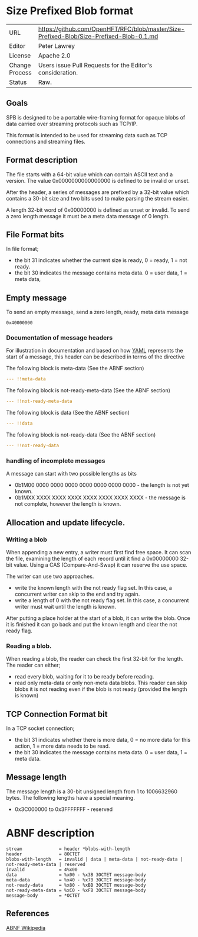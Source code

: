 # Size Prefixed Blob format

|           |                                                                                           |
|:--------- | ----------------------------------------------------------------------------------------- |
| URL       | https://github.com/OpenHFT/RFC/blob/master/Size-Prefixed-Blob/Size-Prefixed-Blob-0.1.md   |
| Editor    | Peter Lawrey                                                                              |
| License   | Apache 2.0                                                                                |
| Change Process | Users issue Pull Requests for the Editor's consideration.                            |
| Status    | Raw.                                                                                      |

## Goals
SPB is designed to be a portable wire-framing format for opaque blobs of data carried over streaming protocols such as TCP/IP.

This format is intended to be used for streaming data such as TCP connections and streaming files.

## Format description
The file starts with a 64-bit value which can contain ASCII text and a version.  The value 0x0000000000000000 is defined to be invalid or unset.

After the header, a series of messages are prefixed by a 32-bit value which contains a 30-bit size and two bits used to make parsing the stream easier.

A length 32-bit word of 0x00000000 is defined as unset or invalid. To send a zero length message it must be a meta data message of 0 length.

## File Format bits
In file format;
 
 - the bit 31 indicates whether the current size is ready, 0 = ready, 1 = not ready.  
 - the bit 30 indicates the message contains meta data. 0 = user data, 1 = meta data,

## Empty message
To send an empty message, send a zero length, ready, meta data message
```
0x40000000
```

### Documentation of message headers
For illustration in documentation and based on how [YAML](http://yaml.org/spec/1.2/spec.html) represents the start of a message, this header can be described in terms of the directive

The following block is meta-data (See the ABNF section)
```yaml
--- !!meta-data
```

The following block is not-ready-meta-data (See the ABNF section)
```yaml
--- !!not-ready-meta-data
```

The following block is data (See the ABNF section)
```yaml
--- !!data
```

The following block is not-ready-data (See the ABNF section)
```yaml
--- !!not-ready-data
```

### handling of incomplete messages

A message can start with two possible lengths as bits
 
 - 0b1M00 0000 0000 0000 0000 0000 0000 0000 - the length is not yet known.
 - 0b1MXX XXXX XXXX XXXX XXXX XXXX XXXX XXXX - the message is not complete, however the length is known.   

## Allocation and update lifecycle.

### Writing a blob
When appending a new entry, a writer must first find free space.
It can scan the file, examining the length of each record until it find a 0x00000000 32-bit value.
Using a CAS (Compare-And-Swap) it can reserve the use space.

The writer can use two approaches.
- write the known length with the not ready flag set. In this case, a concurrent writer can skip to the end and try again.
- write a length of 0 with the not ready flag set. In this case, a concurrent writer must wait until the length is known.

After putting a place holder at the start of a blob, it can write the blob.
Once it is finished it can go back and put the known length and clear the not ready flag.

### Reading a blob.
When reading a blob, the reader can check the first 32-bit for the length.  The reader can either;
 - read every blob, waiting for it to be ready before reading.
 - read only meta-data or only non-meta data blobs.  This reader can skip blobs it is not reading even if the  blob is not ready (provided the length is known)


## TCP Connection Format bit
In a TCP socket connection;

 - the bit 31 indicates whether there is more data, 0 = no more data for this action, 1 = more data needs to be read.
 - the bit 30 indicates the message contains meta data. 0 = user data, 1 = meta data.

## Message length
The message length is a 30-bit unsigned length from 1 to 1006632960 bytes.  The following lengths have a special meaning.

 - 0x3C000000 to 0x3FFFFFFF - reserved
 
# ABNF description

```
stream              = header *blobs-with-length
header              = 8OCTET
blobs-with-length   = invalid | data | meta-data | not-ready-data | not-ready-meta-data | reserved
invalid             = 4%x00
data                = %x00 - %x3B 3OCTET message-body
meta-data           = %x40 - %x7B 3OCTET message-body
not-ready-data      = %x80 - %xBB 3OCTET message-body
not-ready-meta-data = %xC0 - %xFB 3OCTET message-body
message-body        = *OCTET
```

## References

[ABNF Wikipedia](http://en.wikipedia.org/wiki/Augmented_Backus%E2%80%93Naur_Form)
